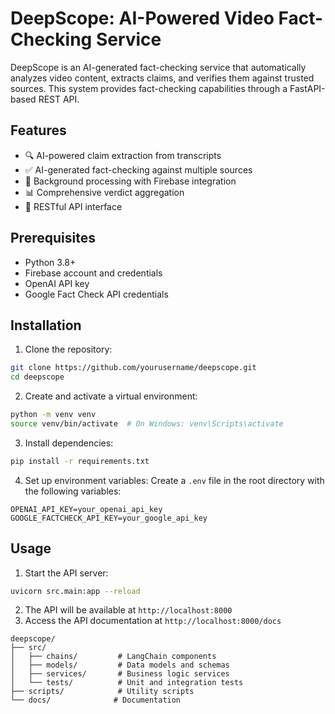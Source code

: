 # DeepScope: AI-Powered Video Fact-Checking Service

DeepScope is an AI-generated fact-checking service that automatically analyzes video content, extracts claims, and verifies them against trusted sources. This system provides fact-checking capabilities through a FastAPI-based REST API.

## Features

- 🔍 AI-powered claim extraction from transcripts
- ✅ AI-generated fact-checking against multiple sources
- 🔄 Background processing with Firebase integration
- 📊 Comprehensive verdict aggregation
- 🚀 RESTful API interface

## Prerequisites

- Python 3.8+
- Firebase account and credentials
- OpenAI API key
- Google Fact Check API credentials

## Installation

1. Clone the repository:
```bash
git clone https://github.com/yourusername/deepscope.git
cd deepscope
```

2. Create and activate a virtual environment:
```bash
python -m venv venv
source venv/bin/activate  # On Windows: venv\Scripts\activate
```

3. Install dependencies:
```bash
pip install -r requirements.txt
```

4. Set up environment variables:
Create a `.env` file in the root directory with the following variables:
```
OPENAI_API_KEY=your_openai_api_key
GOOGLE_FACTCHECK_API_KEY=your_google_api_key
```

## Usage

1. Start the API server:
```bash
uvicorn src.main:app --reload
```

2. The API will be available at `http://localhost:8000`
3. Access the API documentation at `http://localhost:8000/docs`

```
deepscope/
├── src/
│   ├── chains/         # LangChain components
│   ├── models/         # Data models and schemas
│   ├── services/       # Business logic services
│   └── tests/          # Unit and integration tests
├── scripts/            # Utility scripts
└── docs/              # Documentation
```